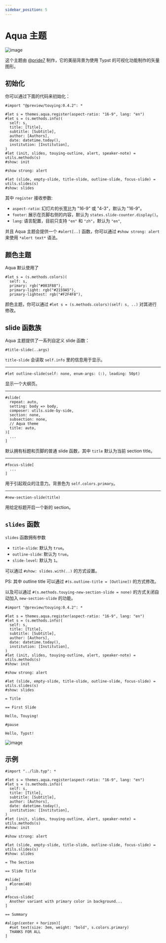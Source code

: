 ```yaml
---
sidebar_position: 5
---
```


# Aqua 主题

![image](https://github.com/touying-typ/touying/assets/34951714/5f9b3c99-a22a-4f3d-a266-93dd75997593)

这个主题由 [@pride7](https://github.com/pride7) 制作，它的美丽背景为使用 Typst 的可视化功能制作的矢量图形。


## 初始化

你可以通过下面的代码来初始化：

```typst
#import "@preview/touying:0.4.2": *

#let s = themes.aqua.register(aspect-ratio: "16-9", lang: "en")
#let s = (s.methods.info)(
  self: s,
  title: [Title],
  subtitle: [Subtitle],
  author: [Authors],
  date: datetime.today(),
  institution: [Institution],
)
#let (init, slides, touying-outline, alert, speaker-note) = utils.methods(s)
#show: init

#show strong: alert

#let (slide, empty-slide, title-slide, outline-slide, focus-slide) = utils.slides(s)
#show: slides
```

其中 `register` 接收参数:

- `aspect-ratio`: 幻灯片的长宽比为 "16-9" 或 "4-3"，默认为 "16-9"。
- `footer`: 展示在页脚右侧的内容，默认为 `states.slide-counter.display()`。
- `lang`: 语言配置，目前只支持 `"en"` 和 `"zh"`，默认为 `"en"`,

并且 Aqua 主题会提供一个 `#alert[..]` 函数，你可以通过 `#show strong: alert` 来使用 `*alert text*` 语法。

## 颜色主题

Aqua 默认使用了

```typst
#let s = (s.methods.colors)(
  self: s,
  primary: rgb("#003F88"),
  primary-light: rgb("#2159A5"),
  primary-lightest: rgb("#F2F4F8"),
```

颜色主题，你可以通过 `#let s = (s.methods.colors)(self: s, ..)` 对其进行修改。

## slide 函数族

Aqua 主题提供了一系列自定义 slide 函数：

```typst
#title-slide(..args)
```

`title-slide` 会读取 `self.info` 里的信息用于显示。

---

```typst
#let outline-slide(self: none, enum-args: (:), leading: 50pt)
```

显示一个大纲页。

---

```typst
#slide(
  repeat: auto,
  setting: body => body,
  composer: utils.side-by-side,
  section: none,
  subsection: none,
  // Aqua theme
  title: auto,
)[
  ...
]
```
默认拥有标题和页脚的普通 slide 函数，其中 `title` 默认为当前 section title。

---

```typst
#focus-slide[
  ...
]
```
用于引起观众的注意力。背景色为 `self.colors.primary`。

---

```typst
#new-section-slide(title)
```
用给定标题开启一个新的 section。


## `slides` 函数

`slides` 函数拥有参数

- `title-slide`: 默认为 `true`。
- `outline-slide`: 默认为 `true`。
- `slide-level`: 默认为 `1`。

可以通过 `#show: slides.with(..)` 的方式设置。

PS: 其中 outline title 可以通过 `#(s.outline-title = [Outline])` 的方式修改。

以及可以通过 `#(s.methods.touying-new-section-slide = none)` 的方式关闭自动加入 `new-section-slide` 的功能。

```typst
#import "@preview/touying:0.4.2": *

#let s = themes.aqua.register(aspect-ratio: "16-9", lang: "en")
#let s = (s.methods.info)(
  self: s,
  title: [Title],
  subtitle: [Subtitle],
  author: [Authors],
  date: datetime.today(),
  institution: [Institution],
)
#let (init, slides, touying-outline, alert, speaker-note) = utils.methods(s)
#show: init

#show strong: alert

#let (slide, empty-slide, title-slide, outline-slide, focus-slide) = utils.slides(s)
#show: slides

= Title

== First Slide

Hello, Touying!

#pause

Hello, Typst!
```

![image](https://github.com/touying-typ/touying/assets/34951714/eea4df8d-d9fd-43ac-aaf7-bb459864a9ac)



## 示例

```typst
#import "../lib.typ": *

#let s = themes.aqua.register(aspect-ratio: "16-9", lang: "en")
#let s = (s.methods.info)(
  self: s,
  title: [Title],
  subtitle: [Subtitle],
  author: [Authors],
  date: datetime.today(),
  institution: [Institution],
)
#let (init, slides, touying-outline, alert, speaker-note) = utils.methods(s)
#show: init

#show strong: alert

#let (slide, empty-slide, title-slide, outline-slide, focus-slide) = utils.slides(s)
#show: slides

= The Section

== Slide Title

#slide[
  #lorem(40)
]

#focus-slide[
  Another variant with primary color in background...
]

== Summary

#align(center + horizon)[
  #set text(size: 3em, weight: "bold", s.colors.primary)
  THANKS FOR ALL
]
```


